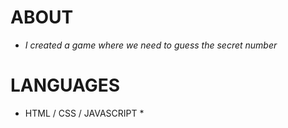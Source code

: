 # ABOUT
* *I created a game where we need to guess the secret number*  


# LANGUAGES
 * HTML / CSS / JAVASCRIPT *
